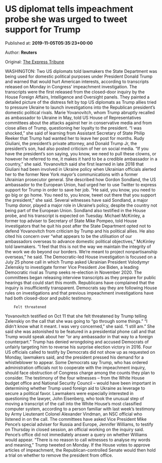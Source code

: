 
# US diplomat tells impeachment probe she was urged to tweet support for Trump

Published at: **2019-11-05T05:35:23+00:00**

Author: **Reuters**

Original: [The Express Tribune](https://tribune.com.pk/story/2093793/3-us-diplomat-tells-impeachment-probe-urged-tweet-support-trump/)

WASHINGTON: Two US diplomats told lawmakers the State Department was being used for domestic political purposes under President Donald Trump and warned that would hurt American interests, according to transcripts released on Monday in Congress’ impeachment investigation.
The transcripts were the first released from the closed-door inquiry by the House Foreign Affairs, Intelligence and Oversight panels. They painted a detailed picture of the distress felt by top US diplomats as Trump allies tried to pressure Ukraine to launch investigations into the Republican president’s domestic political rivals.
Marie Yovanovitch, whom Trump abruptly recalled as ambassador to Ukraine in May, told US House of Representatives committees about the attacks against her in conservative media and from close allies of Trump, questioning her loyalty to the president.
“I was shocked,” she said of learning from Assistant Secretary of State Philip Reeker that Trump had wanted her to leave her post for months.
Rudy Giuliani, the president’s private attorney, and Donald Trump Jr, the president’s son, had also posted criticism of her on social media.
“If you have the president’s son saying, you know, we need to pull these clowns, or however he referred to me, it makes it hard to be a credible ambassador in a country,” she said.
Yovanovitch said she first learned in late 2018 that Giuliani had been involved in Ukraine policy when Ukrainian officials alerted her to the former New York mayor’s communications with a former Ukrainian prosecutor general.
She described how Gordon Sondland, the US ambassador to the European Union, had urged her to use Twitter to express support for Trump in order to save her job. “He said, you know, you need to go big or go home. You need to, you know, tweet out there that you support the president,” she said.
Several witnesses have said Sondland, a major Trump donor, played a major role in Ukraine’s policy, despite the country not being part of the European Union. Sondland also testified in the House probe, and his transcript is expected on Tuesday.
Michael McKinley, a former top adviser to Secretary of State Mike Pompeo, told House investigators that he quit his post after the State Department opted not to defend Yovanovitch from criticism by Trump and his political allies.
He also cited his concern over “what appears to be the utilisation of our ambassadors overseas to advance domestic political objectives,” McKinley told lawmakers.
“I feel that this is not the way we maintain the integrity of the work we do beyond our borders. We’re meant to project nonpartisanship overseas,” he said.
The Democratic-led House investigation is focused on a July 25 phone call in which Trump asked Ukrainian President Volodymyr Zelenskiy to investigate former Vice President Joe Biden, a leading Democratic rival as Trump seeks re-election in November 2020.
The committees began releasing interview transcripts as they prepare for public hearings that could start this month.
Republicans have complained that the inquiry is insufficiently transparent. Democrats say they are following House rules on investigations and that previous impeachment investigations have had both closed-door and public testimony.

        Felt threatened
      
Yovanovitch testified on Oct 11 that she felt threatened by Trump telling Zelenskiy on the call that she was going to “go through some things.”
“I didn’t know what it meant. I was very concerned,” she said. “I still am.”
She said she was astonished to be featured in a presidential phone call and that Trump would speak about her “or any ambassador in that way to a foreign counterpart.”
Trump has denied wrongdoing and accused Democrats of unfairly targeting him to reverse his surprise election victory in 2016.
Four US officials called to testify by Democrats did not show up as requested on Monday, lawmakers said, and the president pressed his demand for a whistleblower to appear.
Some Democrats say Trump, who has ordered administration officials not to cooperate with the impeachment inquiry, should face obstruction of Congress charge among the counts they plan to consider.
The testimony of the four witnesses – from the White House budget office and National Security Council – would have been important in determining whether Trump used foreign aid to Ukraine as leverage to secure a political favor.
Lawmakers were especially interested in questioning the lawyer, John Eisenberg, who took the unusual step of moving a transcript of the call into the White House’s most classified computer system, according to a person familiar with last week’s testimony by Army Lieutenant Colonel Alexander Vindman, an NSC official who listened in on the call.
The committees have asked Vice President Mike Pence’s special adviser for Russia and Europe, Jennifer Williams, to testify on Thursday in closed session, an official working on the inquiry said. Pence’s office did not immediately answer a query on whether Williams would appear.
“There is no reason to call witnesses to analyse my words and meaning,” Trump tweeted on Monday.
If the House votes to approve articles of impeachment, the Republican-controlled Senate would then hold a trial on whether to remove the president from office.

